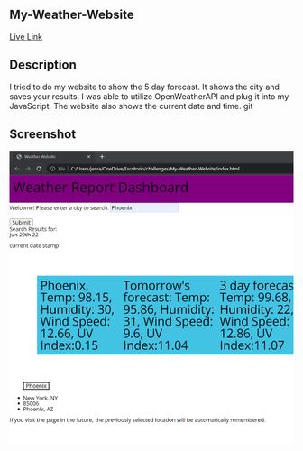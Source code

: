 ## My-Weather-Website

[Live Link]()

## Description 
I tried to do my website to show the 5 day forecast. It shows the city and saves your results. 
I was able to utilize OpenWeatherAPI and plug it into my JavaScript. 
The website also shows the current date and time. git


## Screenshot
![Screenshot of my Website](/assets/Weatherscreenshot.png)